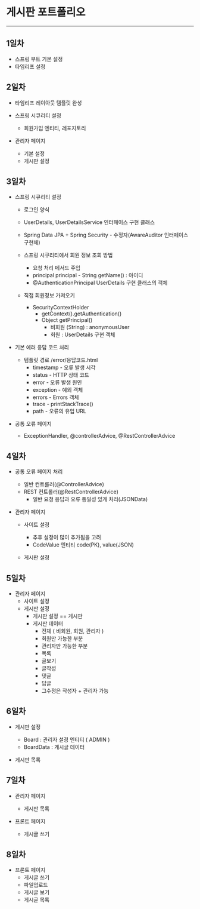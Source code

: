 # 게시판 포트폴리오
***
## 1일차
* 스프링 부트 기본 설정
* 타임리프 설정

## 2일차
* 타임리프 레이아웃 템플릿 완성
* 스프링 시큐리티 설정
  - 회원가입 엔티티, 레포지토리
  

* 관리자 페이지
  - 기본 설정
  - 게시판 설정

## 3일차
* 스프링 시큐리티 설정
  - 로그인 양식
  - UserDetails, UserDetailsService 인터페이스 구현 클래스
  - Spring Data JPA + Spring Security - 수정자(AwareAuditor 인터페이스 구현체)
  - 스프링 시큐리티에서 회원 정보 조회 방법
    - 요청 처리 메서드 주입
    - principal principal - String getName() : 아이디
    - @AuthenticationPrincipal UserDetails 구현 클래스의 객체


  - 직접 회원정보 가져오기
    - SecurityContextHolder
      - getContext().getAuthentication()
      - Object getPrincipal()
        - 비회원 (String) : anonymousUser
        - 회원 : UserDetails 구현 객체

* 기본 에러 응답 코드 처리
  - 템플릿 경로 /error/응답코드.html
    - timestamp - 오류 발생 시각
    - status - HTTP 상태 코드
    - error - 오류 발생 원인
    - exception - 예외 객체
    - errors - Errors 객체
    - trace - printStackTrace()
    - path - 오류의 유입 URL


* 공통 오류 페이지
  - ExceptionHandler, @controllerAdvice, @RestControllerAdvice

## 4일차
* 공통 오류 페이지 처리
  - 일반 컨트롤러(@ControllerAdvice)
  - REST 컨트롤러(@RestControllerAdvice)
    - 일반 요청 응답과 오류 통일성 있게 처리(JSONData)


* 관리자 페이지
  - 사이트 설정
    - 추후 설정이 많이 추가됨을 고려
    - CodeValue 엔티티 code(PK), value(JSON)


  - 게시판 설정

## 5일차
  - 관리자 페이지
    - 사이트 설정
    - 게시판 설정
      - 게시판 설정 == 게시판
      - 게시판 데이터
        - 전체 ( 비회원, 회원, 관리자 )
        - 회원만 가능한 부분
        - 관리자만 가능한 부분
        - 목록
        - 글보기
        - 글작성
        - 댓글
        - 답글
        - 그수정은 작성자 + 관리자 가능

## 6일차
* 게시판 설정
  - Board : 관리자 설정 엔티티 ( ADMIN )
  - BoardData : 게시글 데이터


* 게시판 목록

## 7일차
* 관리자 페이지
  - 게시판 목록


* 프론트 페이지
  - 게시글 쓰기

## 8일차
* 프론트 페이지
  - 게시글 쓰기
  - 파일업로드
  - 게시글 보기
  - 게시글 목록